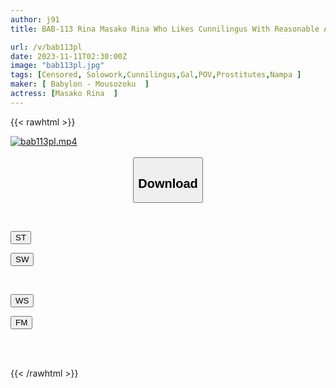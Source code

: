 ```yaml
---
author: j91
title: BAB-113 Rina Masako Rina Who Likes Cunnilingus With Reasonable After-sex Sex + Invisibility

url: /v/bab113pl
date: 2023-11-11T02:30:00Z
image: "bab113pl.jpg"
tags: [Censored, Solowork,Cunnilingus,Gal,POV,Prostitutes,Nampa	]
maker: [ Babylon - Mousozoku  ]
actress: [Masako Rina  ]
---
```



{{< rawhtml >}}

<div class="video" data-videoid="r8oa2vPXBlIYr7">
    <a href="javascript:;">
        <img src="https://my.j91.asia/v/bab113pl/bab113pl.jpg" width="WIDTH" height="HEIGHT" alt="bab113pl.mp4" loading="lazy">
    </a>
</div>

<script type="text/javascript" src="https://j91.asia/asset/on-demand-st.js"></script>

<br>
  <link rel="stylesheet" href="https://j91.asia/asset/bs5.css">
  
  <center>
  <button class="btn btn-primary" type="button" data-bs-toggle="collapse" data-bs-target=".multi-collapse" aria-expanded="false" aria-controls="multiCollapseExample1 multiCollapseExample2"><h2>Download</h2></button></center>
</p>
<div class="row">
  <div class="col">
    <div class="collapse multi-collapse" id="multiCollapseExample1">
      <div class="card card-body">
	      	      <br>
<div class="buttons">  
<p><a href="https://streamtape.to/v/r8oa2vPXBlIYr7" target="_blank"><button class="btn-hover color-3"><i class="fa fa-download"></i> ST</button></a></p>
<p><a href="https://sfastwish.com/u925z9y6rbqj" target="_blank"><button class="btn-hover color-2"><i class="fa fa-download"></i> SW</button></a></p></div>
    </div>
  </div>
</div>
  <div class="col">
    <div class="collapse multi-collapse" id="multiCollapseExample2">
      <div class="card card-body">
	      <br>
<div class="buttons">
<p><a href="javascript:;" target="_blank"><button class="btn-hover color-9"><i class="fa fa-download"></i> WS</button></a></p>
<p><a href="javascript:;" target="_blank"><button class="btn-hover color-8"><i class="fa fa-download"></i> FM</button></a></p></div>
<br><br>
      </div>
    </div>
  </div>
</div>

{{< /rawhtml >}}
